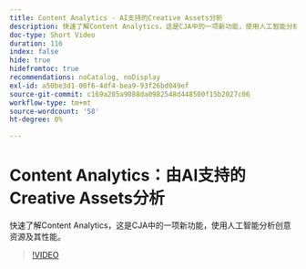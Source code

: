 ```yaml
---
title: Content Analytics - AI支持的Creative Assets分析
description: 快速了解Content Analytics，这是CJA中的一项新功能，使用人工智能分析创意资源及其性能。
doc-type: Short Video
duration: 116
index: false
hide: true
hidefromtoc: true
recommendations: noCatalog, noDisplay
exl-id: a50be3d1-00f6-4df4-bea9-93f26bd049ef
source-git-commit: c169a205a9088da0982548d448500f15b2027c06
workflow-type: tm+mt
source-wordcount: '58'
ht-degree: 0%

---
```


# Content Analytics：由AI支持的Creative Assets分析

快速了解Content Analytics，这是CJA中的一项新功能，使用人工智能分析创意资源及其性能。

<!-- 62_S103_3442450_115_content-analytics-aipowered-insights-for-creative-assets -->
>[!VIDEO](https://video.tv.adobe.com/v/3462967/?learn=on&enablevpops=true&captions=chi_hans)
